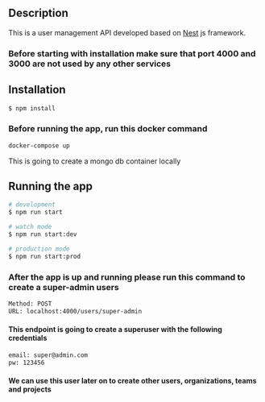 ## Description

This is a user management API developed based on [Nest](https://github.com/nestjs/nest) js framework.

### Before starting with installation make sure that port 4000 and 3000 are not used by any other services

## Installation

```bash
$ npm install
```

### Before running the app, run this docker command

```bash
docker-compose up
```
This is going to create a mongo db container locally


## Running the app

```bash
# development
$ npm run start

# watch mode
$ npm run start:dev

# production mode
$ npm run start:prod
```

### After the app is up and running please run this command to create a super-admin users

```bash
Method: POST
URL: localhost:4000/users/super-admin
```

#### This endpoint is going to create a superuser with the following credentials

```bash
email: super@admin.com
pw: 123456
```

#### We can use this user later on to create other users, organizations, teams and projects
